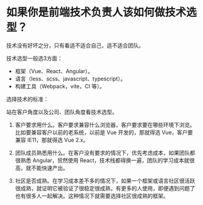 # 如果你是前端技术负责人该如何做技术选型？

技术没有好坏之分，只有看适不适合自己，适不适合团队。

技术选型一般选3方面：

- 框架（Vue、React、Angular）。
- 语言（less、scss、javascript、typescript）。
- 构建工具（Webpack，vite，CI 等）。

选择技术的标准：

站在客户角度以及公司、团队角度看技术选型。

1. 客户要求用什么。客户要求兼容什么浏览器，客户要求要在哪些环境下浏览。比如要兼容客户以前的老系统，以前是 Vue 开发的，那就得选 Vue，客户要兼容 IE11，那就得选 Vue 2.x。

2. 团队成员熟悉用什么。在客户没有要求的情况下，优先考虑成本，如果团队都很熟悉 Angular，贸然使用 React，技术栈都得换一遍，团队的学习成本就很高，就不能快速产出。

3. 社区是否成熟。在学习成本差不多的情况下，如果一个框架或语言社区很活跃很成熟，就证明它被验证了很稳定很成熟，有更多的人使用，即便遇到问题了也有很多人一起解决。这种情况下就需要选择社区很成熟的框架。